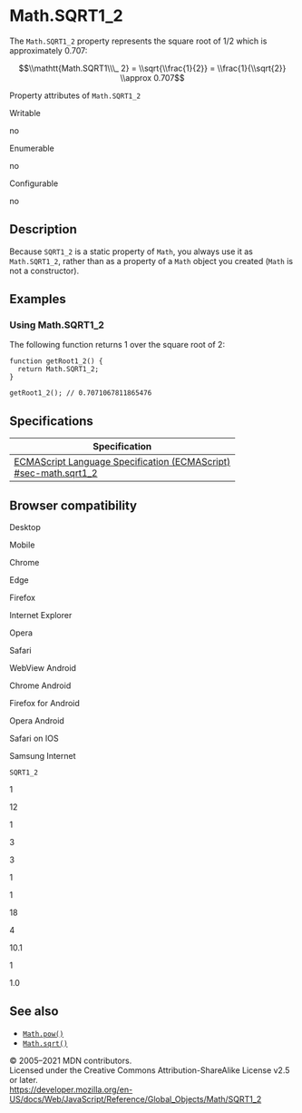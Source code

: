 # Math.SQRT1_2

The `Math.SQRT1_2` property represents the square root of 1/2 which is approximately 0.707:

$$\\mathtt{Math.SQRT1\\\_ 2} = \\sqrt{\\frac{1}{2}} = \\frac{1}{\\sqrt{2}} \\approx 0.707$$

Property attributes of `Math.SQRT1_2`

Writable

no

Enumerable

no

Configurable

no

## Description

Because `SQRT1_2` is a static property of `Math`, you always use it as `Math.SQRT1_2`, rather than as a property of a `Math` object you created (`Math` is not a constructor).

## Examples

### Using Math.SQRT1_2

The following function returns 1 over the square root of 2:

    function getRoot1_2() {
      return Math.SQRT1_2;
    }

    getRoot1_2(); // 0.7071067811865476

## Specifications

<table><thead><tr class="header"><th>Specification</th></tr></thead><tbody><tr class="odd"><td><a href="https://tc39.es/ecma262/#sec-math.sqrt1_2">ECMAScript Language Specification (ECMAScript)<br />
<span class="small">#sec-math.sqrt1_2</span></a></td></tr></tbody></table>

## Browser compatibility

Desktop

Mobile

Chrome

Edge

Firefox

Internet Explorer

Opera

Safari

WebView Android

Chrome Android

Firefox for Android

Opera Android

Safari on IOS

Samsung Internet

`SQRT1_2`

1

12

1

3

3

1

1

18

4

10.1

1

1.0

## See also

-   [`Math.pow()`](pow)
-   [`Math.sqrt()`](sqrt)

© 2005–2021 MDN contributors.  
Licensed under the Creative Commons Attribution-ShareAlike License v2.5 or later.  
<a href="https://developer.mozilla.org/en-US/docs/Web/JavaScript/Reference/Global_Objects/Math/SQRT1_2" class="_attribution-link">https://developer.mozilla.org/en-US/docs/Web/JavaScript/Reference/Global_Objects/Math/SQRT1_2</a>
